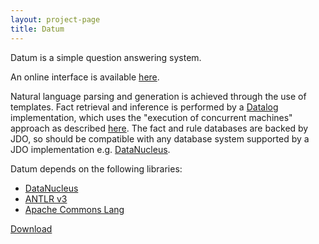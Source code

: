 ```yaml
---
layout: project-page
title: Datum
---
```


Datum is a simple question answering system.

An online interface is available [here][7].

Natural language parsing and
generation is achieved through the use of templates. Fact retrieval and
inference is performed by a [Datalog][2] implementation, which uses the
"execution of concurrent machines" approach as described [here][3]. The fact and
rule databases are backed by JDO, so should be compatible with any database
system supported by a JDO implementation e.g. [DataNucleus][4].

Datum depends on the following libraries:

 - [DataNucleus][4]
 - [ANTLR v3][5]
 - [Apache Commons Lang][6]

[Download][1]

 [1]: http://github.com/davidar/datum
 [2]: http://en.wikipedia.org/wiki/Datalog
 [3]: http://www.cs.sunysb.edu/~warren/xsbbook/node15.html
 [4]: http://www.datanucleus.org/
 [5]: http://antlr.org/
 [6]: http://commons.apache.org/lang/
 [7]: http://j.da.vidr.cc/projects/datum/
